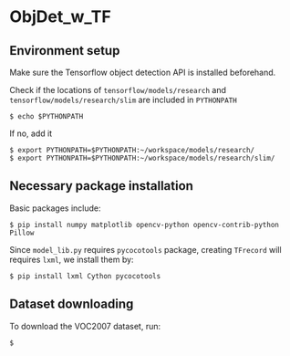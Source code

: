 # ObjDet_w_TF

## Environment setup
Make sure the Tensorflow object detection API is installed beforehand. 

Check if the locations of `tensorflow/models/research` and 
`tensorflow/models/research/slim` are included in `PYTHONPATH`
```
$ echo $PYTHONPATH
```
If no, add it
```
$ export PYTHONPATH=$PYTHONPATH:~/workspace/models/research/
$ export PYTHONPATH=$PYTHONPATH:~/workspace/models/research/slim/
```

## Necessary package installation
Basic packages include:
```
$ pip install numpy matplotlib opencv-python opencv-contrib-python Pillow
```

Since `model_lib.py` requires `pycocotools` package, 
creating `TFrecord` will requires `lxml`,
we install them by:
```
$ pip install lxml Cython pycocotools
```

## Dataset downloading
To download the VOC2007 dataset, run:
```
$ 
```

